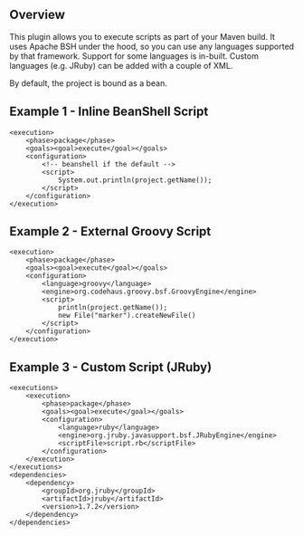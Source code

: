 Overview
---
This plugin allows you to execute scripts as part of your Maven build. It uses Apache BSH under the hood, so you can use any languages supported by that framework. Support for some languages is in-built. Custom languages (e.g. JRuby) can be added with a couple of XML.


By default, the project is bound as a bean.

Example 1 - Inline BeanShell Script
---
    <execution>
        <phase>package</phase>
        <goals><goal>execute</goal></goals>
        <configuration>
            <!-- beanshell if the default -->
            <script>
                System.out.println(project.getName());
            </script>
        </configuration>
    </execution>

Example 2 - External Groovy Script
---
    <execution>
        <phase>package</phase>
        <goals><goal>execute</goal></goals>
        <configuration>
            <language>groovy</language>
            <engine>org.codehaus.groovy.bsf.GroovyEngine</engine>
            <script>
                println(project.getName());
                new File("marker").createNewFile()
            </script>
        </configuration>
    </execution>
Example 3 - Custom Script (JRuby)
---
    <executions>
        <execution>
            <phase>package</phase>
            <goals><goal>execute</goal></goals>
            <configuration>
                <language>ruby</language>
                <engine>org.jruby.javasupport.bsf.JRubyEngine</engine>
                <scriptFile>script.rb</scriptFile>
            </configuration>
        </execution>
    </executions>
    <dependencies>
        <dependency>
            <groupId>org.jruby</groupId>
            <artifactId>jruby</artifactId>
            <version>1.7.2</version>
        </dependency>
    </dependencies>